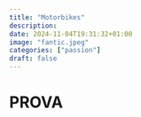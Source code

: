 ```yaml
---
title: "Motorbikes"
description: 
date: 2024-11-04T19:31:32+01:00
image: "fantic.jpeg"
categories: ["passion"]
draft: false
---
```


# PROVA